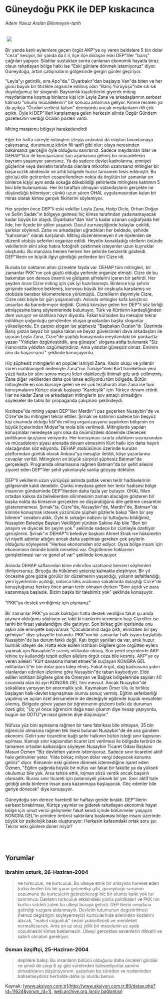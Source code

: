 # Güneydoğu PKK ile DEP kıskacınca

*Adem Yavuz Arslan Bilinmeyen-tarih*

<div>
 <font>
  <img border="0" height="1" src="/web/20050119205002im_/http://www.aksiyon.com.tr/images/blank.gif"/>
 </font>
 <font class="content">
  <p>
   <img border="0" hspace="5" src="http://web.archive.org/web/20050119205002im_/http://www.aksiyon.com.tr/resim/498/36.jpg" vspace="5"/>
  </p>
 </font>
 <font class="content">
  Bir yanda kanlı eylemlere geçen örgüt AKP"ye oy veren beldelere 5 bin dolar "ceza" kesiyor, bir yanda da il il, ilçe ilçe dolaşan eski DEP"liler "barış" çağrıları yapıyor. Silahlar sustuktan sonra canlanan ekonomik hayatla biraz olsun rahatlayan bölge halkı ise "Eski günlere dönmek istemiyoruz" diyor. Güneydoğu, artan çatışmaların gölgesinde gergin günler geçiriyor.
 </font>
 <br/>
 <p>
  <font class="content">
   "Leyla"yı getirdik, sıra Apo"da." Diyarbakır"dan başlayıp Van"da biten ve her günü büyük bir titizlikle organize edilmiş olan "Barış Yürüyüşü"nde sık sık duyduğumuz bir slogandı. Bayramlık kıyafetlerini giyerek miting meydanlarına koşmuş binlerce kişi için Leyla Zana ve arkadaşlarının serbest kalması "onurlu mücadelenin" bir sonucu anlamına geliyor. Kimse resmen ya da açıkça "Öcalan serbest kalsın" demiyordu ancak meydanların dili çok açıktı. Öyle ki DEP"lileri karşılamaya gelen herkesin elinde Özgür Gündem gazetesinin verdiği Öcalan posteri vardı.
   <br>
    <br>
     Miting maratonu bölgeyi hareketlendirdi
     <br>
      <br>
       Eğer bir hafta süreyle mitingleri izleyip ardından da olayları tanımlamaya çalışırsanız, durumunuz körün fili tarifi gibi olur; olaya neresinden bakarsanız gerçeğin öyle olduğunu sanırsınız. Sadece meydanları izler ve DEHAP"lılar ile konuşursanız son aşamasına gelmiş bir mücadelenin bayramı yaşanıyor sanırsınız. Ya da sadece devlet kadrolarına, emniyet güçlerine veya devletin tarafında olanlara mikrofon uzatırsanız mitingler bir başarısızlık abidesidir ve artık bölgede huzur tamamen tesis edilmiştir. Bu görüşü dile getirenleri cesaretlendiren nokta da örgütün bir zamanlar on binlerce kişiyi aynı anda sokağa dökebildiği şehirlerde mitinglere katılımın 5 bini bile bulamaması. Her iki taraftan olmayan vatandaşların gerçekte ne düşündüğü bilinmiyor; çünkü uzun süren OHAL uygulamasından kalan bir miras olarak kimse gerçek fikirlerini söylemiyor.
       <br/>
       <br/>
       Her şeyden önce DEP"li eski vekiller Leyla Zana, Hatip Dicle, Orhan Doğan ve Selim Sadak"ın bölgeye gelmesi hiç kimse tarafından yadsınamayacak kadar büyük bir olaydı. Diyarbakır"dan Van"a kadar uzanan coğrafyada her ilde, her ilçede bir şölen yaşandı. Davul zurnaeşliğinde halaylar çekildi, şarkılar söylendi. Zana ve arkadaşları uğradıkları her beldede, şehirde "kahraman" olarak karşılandı. Miting düzenlenmeyen il ve ilçelerden de düzenli otobüs seferleri organize edildi. Heyetin konakladığı otellerin önünde vekillerinin elini sıkıp hatıra fotoğrafı çektirmek isteyenler uzun kuyruklar oluşturdu. Bu manzara hemen hemen her şehirde benzerlik gösterdi. DEP"lilerin en büyük ilgiyi gördüğü yerlerden biri Cizre idi.
       <br/>
       <br/>
       Burada bir noktanın altını çizmekte fayda var. DEHAP tüm mitingleri, bir zamanlar PKK"nın çok güçlü olduğu yerlerde organize etmişti. Cizre de bu bakımdan son derece önemli ve gidişatın şifrelerini içeren bir şehirdi. Her şeyden önce Cizre miting için çok iyi hazırlanmıştı. Binlerce kişi şehrin girişinde saatlerce beklemiş, konvoyu büyük bir coşkuyla karşılamış ve otobüsle beraber kilometrelerce yürümüştü. Cizrelilerin deyimiyle Cizre, Cizre olalı böyle bir gün yaşamamıştı. Aslında mitingler kafa karıştırıcı unsurları da barındırmıyor değildi. Çünkü kürsüye gelen her DEP"li söz birliği etmişçesine barış söylemlerinde bulunuyor, Türk ve Kürtlerin kardeşliğinden dem vuruyor ve silahlara hayır diyordu. Fakat kürsüden bu mesajlar tekrar edildikçe çoğunluğu gençlerden oluşan gruplardan başka sloganlar yükseliyordu. En çarpıcı slogan ise şüphesiz "Başbakan Öcalan"dı. Üzerinde Barış yazan beyaz bir şapka takan ve beyaz güvercinleri dava arkadaşları ile uçuran Leyla Zana, Cizre"de yaptığı konuşmada meydandaki bir pankartta yazan "Yıldızları özgürleştirdik, sıra güneşte" slogana atıfta bulunarak "Siz inancınızla yıldızları özgürleştirdiniz. Ama yıldızlar güneşsiz olmaz. Eminim onu da başarırsınız" şeklinde konuşuyordu.
       <br/>
       <br/>
       Hiç şüphesiz mitinglerin en popüler ismiydi Zana. Kadın oluşu ve yıllardır süren mahkumiyeti nedeniyle Zana"nın Türkiye"deki Kürt hareketinin yeni yüzü hatta bir süre sonra meşru lideri olabileceği ihtimali göz ardı edilmemiş. Zana diğer vekillerden daha çok lanse ediliyordu tüm bölgede. Bütün mitinglerde en son kürsüye gelen ve en çok tezahüratı alan Zana ise tüm konuşmalarını Kürtçe olarak başlayıp "Kardeşlik" için Türkçe devam ettirdi. Her ne kadar Zana ve arkadaşları mitinglerin şov amaçlı olmadığını söyleseler de tablo bir propaganda çalışması şeklindeydi.
       <br/>
       <br/>
       Kızıltepe"de miting yapan DEP"liler Mardin"i pas geçerken Nusaybin"de ve Cizre"de bu mitingleri tekrar ettiler. Şırnak ve katılımın sadece bin beşyüz kişi civarında olduğu İdil"de miting organizasyonu yapılırken bölgenin en büyük ilçelerinden Midyat"ta mola bile verilmedi. Mitinglerde yapılan konuşmalar neredeyse aynı olsa da önümüzdeki dönemde izlenecek politikanın ipuçlarını veriyordu. Her konuşmacı ısrarla silahların susmasından ve mücadelenin siyasi arenada devam etmesinin Kürt halkı için daha hayırlı olacağından söz ediyordu. DEHAP otobüsünün üzerinde kurulan platformdan günlük olarak Ankara"ya mesajlar iletildi, köşe yazarlarına cevaplar verildi. Mitinglerin en büyük sürprizi şüphesiz Batman"da gerçekleşti. Programda olmamasına rağmen Batman"da bir şehit ailesini ziyaret eden DEP"liler şehit yakınlarıyla sarılıp gözyaşı döktüler.
       <br/>
       <br/>
       DEP"li vekillerin uzun yürüyüşü aslında patlak veren terör hadiselerinin gölgesinde kaldı denebilir. Çünkü meydana gelen her terör hadisesi bölge insanının gündeminde DEP"lilerden daha fazla yer buluyor. OHAL fiilen ortadan kalksa da belleklerden silinmesinin zaman alacağını gösteren bir başka nokta da kimsenin gerçekten ne düşündüğünü dile getirme cesaretini gösterememesi. Şırnak"ta, Cizre"de, Nusaybin"de, Mardin"de, Batman"da kiminle konuşmak istesek yüzümüze şüpheli gözlerle bakıp "Ben bir şey bilmem" cevabını aldık. Öyle ki sokağın nabzını iyi tuttuğunu bildiğimiz, Nusaybin Belediye Başkan Vekilliğini yürüten Sakine Alp bile "Ben bir anayım ve diyecek bir şeyim yok." şeklinde sadece bir cümleyle özetliyor görüşlerini. Şırnak"ın DEHAP"lı belediye başkanı Ahmet Etrak ise hükümetin iyi niyetli adımlar attığını ancak daha yapılması gereken çok şeylerin olduğunu söyleyerek "Herkes ekonomiden söz ediyor. Oysa bölge insanı için ekonominin önünde kimlik meselesi var. Örgütlenme haklarının genişletilmesi var ve genel af var" şeklinde konuşuyor.
       <br/>
       <br/>
       Aslında DEHAP saflarından kime mikrofon uzatsanız benzeri söylemleri dinliyorsunuz. Birçoğu da hükümeti yetersiz kalmakla eleştiriyor. Bir yıl öncesine göre gözle görülür bir düzelmenin yaşandığı, yolların asfaltlandığı, yeni işyerlerinin açıldığı, onlarca lüks arabanın sokaklarda dolaştığı Cizre"de konuştuğunuz herkes önce aman terör olmasın derken "Sınır açıldı ve para kazanmaya başladık. Bizim başka bir talebimiz yok" şeklinde konuşuyor.
       <br/>
       <br/>
       "PKK"ya destek verdiğimiz için pişmanız"
       <br/>
       <br/>
       Bir zamanlar PKK"ya sıcak baktığını hatta destek verdiğini fakat şu anda pişman olduğunu söyleyen ve tabii ki isimlerini vermeyen bazı Cizreliler ise tarihi bir fırsat yakalandığını dile getiriyor. Son birkaç gün içerisinde onu aşkın aile emniyete başvurarak "Çocuklarımız dağa çıktı, elimizden bir şey gelmiyor" diye şikayette bulundu. PKK"nın bir zamanlar halk isyanı başlattığı Nusaybin"de ise durum farklı değil. Katı örgüt yanlıları da var, artık huzur bulmak isteyen de. Hatta elde edilen istihbari bilgilere göre örgütten eylem yapmak için Nusaybin"e sızmış militanlar olmuş. Son yerel seçimlerde AKP lehine oy kullandığı tespit edilen ailelere örgüt ceza bile kesmiş. AKP"ye oy veren aileleri "Kürt davasına ihanet etmek"le suçlayan KONGRA GEL militanları 5"er bin dolar para talep etmiş. Fakat örgüt, dağ kadrosuna yakın olanlardan edinilen izlenime göre Nusaybin"de taban kaybediyor. Elde edilen istihbari bilgilere göre de Ömeryan ve Bağrak bölgelerinde sayıları 40 civarında olan iki ayrı KONGRA GEL timi mevcut. Ancak Nusaybin"de sokaklara yansıyan bir anormallik yok. Kaymakam Ömer Ulu ile birlikte başlayan halk-devlet kaynaşması olumlu sonuç vermiş. Eğitim seferberliği yapılmış ve açılan özel dersanelerin de desteğiyle eğitimde büyük mesafeler alınmış. Bölgede görev yapan bir öğretmenin gözlemi belki de durumun özeti gibi; "Üç yıl önce öğrencim dağa nasıl çıkarım diye hesap yapıyordu, bugün ise ODTÜ"ye nasıl girerim diye düşünüyor."
       <br/>
       <br/>
       Nüfusu yüz bini aşmasına rağmen bir tane fabrikası bile olmayan, 35 bin öğrencisi olmasına rağmen tek lisesi bulunan Nusaybin"de de ana gündem ekonomi. Geliri sınır ticaretine bağlı şehir halkının bütün isteği sınır kapısının açılması. Kamışlı sınır kapısından ticaret izni verilmesi ile bölgede terörün de tamamen ortadan kalkacağını söyleyen Nusaybin Ticaret Odası Başkanı Masun Özmen "Biz devletten yatırım istemiyoruz. Sadece sınır ticaretini aktif hale getirsinler yeter. Yılda birkaç milyon dolar vergi ödeyecek konuma geliriz" diyor. Kimsenin eski günlere dönmek istemediğine işaret eden Özmen, "Eğitim çağında büyük bir nüfus var fakat bir fakülte ya da yüksek okulumuz bile yok. Arsa tahsis ettik, lojman sözü verdik ancak başarılı olamadık. Burası sınır ticareti için potansiyeli yüksek bir yer. Sınır aktif hale geldiği anda binlerce insan para kazanmaya başlayacak. Göç edenler bile geriye dönecek" diye konuşuyor.
       <br/>
       <br/>
       Güneydoğu son derece hareketli bir haftayı geride bıraktı. DEP"lilerin serbest bırakılması, Kürtçe yayınlar ve giderek rahatlayan ekonomik hayat bölge için umut verici gelişmeler fakat kendi içinde bölünmeler yaşayan KONGRA GEL"in yeniden terörist saldırılara başlaması bölge insanı üzerinde büyük bir psikolojik baskı oluşturuyor. Herkesin kafasındaki ortak soru şu: Tekrar eski günlere döner miyiz?
      </br>
     </br>
    </br>
   </br>
  </font>
 </p>
</div>


## Yorumlar

### ibrahim ozturk, 26-Haziran-2004
> ne turkculuk, ne kurtculuk: 
> Bu ulkeye etnik bir anlayisla hareket eden turkculerden hic bir yarar gelmedigi gibi, guneydogu sorunun cozumune de kurtculerin getirebilecegi hic bir olumlu katki yok tur zannimca. Devletin turkculuk etkisindeki yanlis politikalari ve PKK nin kurtcu siddeti zaten bu ulkeyi buraya getirdi.  DEP lilerin meydana getirdigi ruzgara aldanmayin. Devletin tutumunun degistirilmesi (henuz degistigini soyleyemeyiz)  kurtculerinde ellerinden kozlarini alacak, "makul cogunluk" sesini yukseltecek  ve memleket normallesecek. Ama en az otuz yillik bir meselenin uc ayda cozulmesini kimse beklemesin.   Ulkeyi gercekten sevenlerin dikkatli ve sabirli olmalari gerekiyor.

### 0sman özçiftçi, 25-Haziran-2004
> deplilere bakış: 
> Bu insanların bölücü olduğunu daha önceleri gördük ve şimdi de çıkıp 6 ay gibi sürelerden bahsediyorlar.samimi olmadıklarını düşünüyorum.    yazarken bu süreden ve nedeninden bahsetseydiniz herhalde daha iyi olurdu bence.

Kaynak: [www.aksiyon.com.tr](http://www.aksiyon.com.tr:80/detay.php?id=11624&yorum_id=1), [web.archive.org (arşiv bağlantısı)](http://web.archive.org/web/20050119205002/http://www.aksiyon.com.tr:80/detay.php?id=11624&yorum_id=1)
